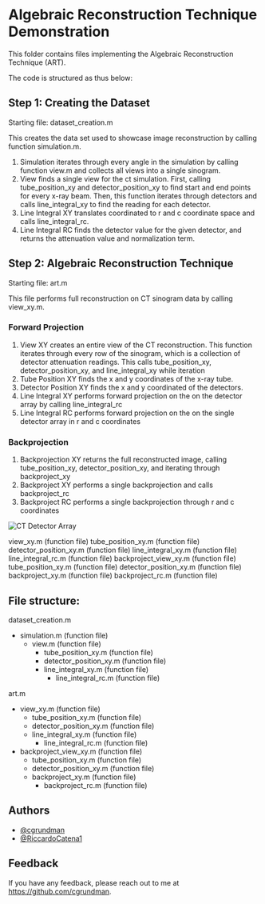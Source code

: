 
# Algebraic Reconstruction Technique Demonstration

This folder contains files implementing the Algebraic Reconstruction Technique (ART).

The code is structured as thus below:

## Step 1: Creating the Dataset
Starting file: dataset_creation.m 

This creates the data set used to showcase image reconstruction by calling function simulation.m.

1. Simulation iterates through every angle in the simulation by calling function view.m and collects all views into a single sinogram.
2. View finds a single view for the ct simulation. First, calling tube_position_xy and detector_position_xy to find start and end points for every x-ray beam. Then, this function iterates through detectors and calls line_integral_xy to find the reading for each detector.
3. Line Integral XY translates coordinated to r and c coordinate space and calls line_integral_rc.
4. Line Integral RC finds the detector value for the given detector, and returns the attenuation value and normalization term.

## Step 2: Algebraic Reconstruction Technique
Starting file: art.m

This file performs full reconstruction on CT sinogram data by calling view_xy.m. 

### Forward Projection
1. View XY creates an entire view of the CT reconstruction. This function iterates through every row of the sinogram, which is a collection of detector attenuation readings. This calls tube_position_xy, detector_position_xy, and line_integral_xy while iteration 
2. Tube Position XY finds the x and y coordinates of the x-ray tube.
3. Detector Position XY finds the x and y coordinated of the detectors.
4. Line Integral XY performs forward projection on the on the detector array by calling line_integral_rc
5. Line Integral RC performs forward projection on the on the single detector array in r and c coordinates
### Backprojection
1. Backprojection XY returns the full reconstructed image, calling tube_position_xy, detector_position_xy, and iterating through backproject_xy
2. Backproject XY performs a single backprojection and calls backproject_rc
3. Backproject RC performs a single backprojection through r and c coordinates

![CT Detector Array]([https://github.com/cgrundman/CT-Imaging/blob/main/3_ct_simulation/CT%20Detector%20Array.jpg](https://github.com/cgrundman/CT-Imaging/blob/main/4_algebraic_reconstruction_technique/reconstruction.jpg))

view_xy.m (function file)
tube_position_xy.m (function file)
detector_position_xy.m (function file)
line_integral_xy.m (function file)
line_integral_rc.m (function file)
backproject_view_xy.m (function file)
tube_position_xy.m (function file)
detector_position_xy.m (function file)
backproject_xy.m (function file)
backproject_rc.m (function file)
## File structure:

dataset_creation.m
  - simulation.m (function file)
    - view.m (function file)
      - tube_position_xy.m (function file)
      - detector_position_xy.m (function file)
      - line_integral_xy.m (function file)
        - line_integral_rc.m (function file)

art.m
  - view_xy.m (function file)
    - tube_position_xy.m (function file)
    - detector_position_xy.m (function file)
    - line_integral_xy.m (function file)
      - line_integral_rc.m (function file)
  - backproject_view_xy.m (function file)
    - tube_position_xy.m (function file)
    - detector_position_xy.m (function file)
    - backproject_xy.m (function file)
      - backproject_rc.m (function file)


## Authors

- [@cgrundman](https://github.com/cgrundman/)
- [@RiccardoCatena1](https://github.com/RiccardoCatena1/)


## Feedback

If you have any feedback, please reach out to me at https://github.com/cgrundman.

